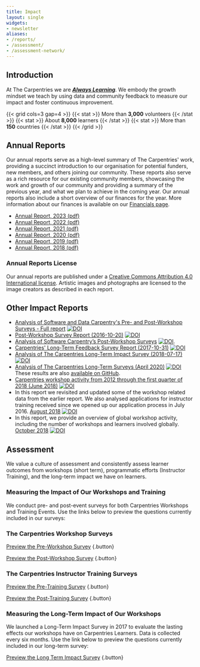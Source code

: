 ```yaml
---
title: Impact
layout: single
widgets:
- newsletter
aliases:
- /reports/
- /assessment/
- /assessment-network/
---
```


## Introduction

At The Carpentries we are **_[Always Learning](/about-us/#our-values)_**. We embody the growth mindset we teach by using data and community feedback to measure our impact and foster continuous improvement.

{{< grid cols=3 gap=4 >}}
  {{< stat >}}
    More than **3,000** volunteers
  {{< /stat >}}
  {{< stat >}}
    About **8,000** learners
  {{< /stat >}}
  {{< stat >}}
    More than **150** countries
  {{< /stat >}}
{{< /grid >}}

## Annual Reports

Our annual reports serve as a high-level summary of The Carpentries' work, providing a succinct introduction to our organisation for potential funders, new members, and others joining our community. These reports also serve as a rich resource for our existing community members, showcasing the work and growth of our community and providing a summary of the previous year, and what we plan to achieve in the coming year. Our annual reports also include a short overview of our finances for the year. More information about our finances is available on our [Financials page](/about-us/financials). 

- [Annual Report, 2023 (pdf)](/reports/annual-reports/2023AnnualReport.pdf)
- [Annual Report, 2022 (pdf)](/reports/annual-reports/2022AnnualReport.pdf)
- [Annual Report, 2021 (pdf)](/reports/annual-reports/2021AnnualReport.pdf)
- [Annual Report, 2020 (pdf)](/reports/annual-reports/2020AnnualReport.pdf)
- [Annual Report, 2019 (pdf)](/reports/annual-reports/2019AnnualReport.pdf)
- [Annual Report, 2018 (pdf)](/reports/annual-reports/2018AnnualReport.pdf)

###  Annual Reports License

Our annual reports are published under a [Creative Commons Attribution 4.0 International license](https://creativecommons.org/licenses/by/4.0/legalcode). Artistic images and photographs are licensed to the image creators as described in each report.

## Other Impact Reports

- [Analysis of Software and Data Carpentry's Pre- and Post-Workshop Surveys - Full report](https://zenodo.org/record/1325464#.W2KGvNIzY2x) [![DOI](https://zenodo.org/badge/DOI/10.5281/zenodo.1325464.svg)](https://doi.org/10.5281/zenodo.1325464)
- [Post-Workshop Survey Report (2016-10-20)](https://doi.org/10.5281/zenodo.165858) [![DOI](https://zenodo.org/badge/DOI/10.5281/zenodo.165858.svg)](https://doi.org/10.5281/zenodo.165858)
- [Analysis of Software Carpentry’s Post-Workshop Surveys](https://doi.org/10.5281/zenodo.1043533) [![DOI](https://zenodo.org/badge/DOI/10.5281/zenodo.1043533.svg)](https://doi.org/10.5281/zenodo.1043533).
- [Carpentries' Long-Term Feedback Survey Report (2017-10-31)](https://doi.org/10.5281/zenodo.1039944) [![DOI](https://zenodo.org/badge/DOI/10.5281/zenodo.1039944.svg)](https://doi.org/10.5281/zenodo.1039944)
- [Analysis of The Carpentries Long-Term Impact Survey (2018-07-17)](https://doi.org/10.5281/zenodo.1402200) [![DOI](https://zenodo.org/badge/DOI/10.5281/zenodo.1402200.svg)](https://doi.org/10.5281/zenodo.1402200)  
- [Analysis of The Carpentries Long-Term Surveys (April 2020)](https://zenodo.org/record/3728205#.XoOlTnVKjRZ) [![DOI](https://zenodo.org/badge/DOI/10.5281/zenodo.3728205.svg)](https://doi.org/10.5281/zenodo.3728205)  These results are also [available on GitHub](https://carpentries.github.io/assessment/learner-assessment/reports/2020-01-long-term-report.html).
- [Carpentries workshop activity from 2012 through the first quarter of 2018 (June 2018)](https://doi.org/10.5281/zenodo.1404426) [![DOI](https://zenodo.org/badge/DOI/10.5281/zenodo.1404426.svg)](https://doi.org/10.5281/zenodo.1404426)   
- In this report we revisited and updated some of the workshop related data from the earlier report. We also analysed applications for instructor training received since we opened up our application process in July 2016. [August 2018](https://doi.org/10.5281/zenodo.1404428) [![DOI](https://zenodo.org/badge/DOI/10.5281/zenodo.1404428.svg)](https://doi.org/10.5281/zenodo.1404428)
- In this report, we provide an overview of global workshop activity, including the number of workshops and learners involved globally. [October 2018](https://doi.org/10.5281/zenodo.2325620) [![DOI](https://zenodo.org/badge/DOI/10.5281/zenodo.2325620.svg)](https://doi.org/10.5281/zenodo.2325620)


## Assessment

We value a culture of assessment and consistently assess learner outcomes from workshops (short term), programmatic efforts (Instructor Training), and the long-term impact we have on learners.

### Measuring the Impact of Our Workshops and Training

We conduct pre- and post-event surveys for both Carpentries Workshops and Training Events. Use the links below to preview the questions currently included in our surveys:

### The Carpentries Workshop Surveys

[Preview the Pre-Workshop Survey](https://carpentries.github.io/assessment-archives/pre-workshop/pre-workshop.html)
{.button}

[Preview the Post-Workshop Survey](https://carpentries.github.io/assessment-archives/post-workshop/post-workshop.html)
{.button}

### The Carpentries Instructor Training Surveys

[Preview the Pre-Training Survey](https://carpentries.github.io/assessment-archives/instructor-training-pre/instructor-training-pre.html)
{.button}

[Preview the Post-Training Survey](https://carpentries.github.io/assessment-archives/instructor-training-post/instructor-training-post.html)
{.button}

### Measuring the Long-Term Impact of Our Workshops

We launched a Long-Term Impact Survey in 2017 to evaluate the lasting effects our workshops have on Carpentries Learners. Data is collected every six months. Use the link below to preview the questions currently included in our long-term survey:

[Preview the Long Term Impact Survey](https://carpentries.github.io/assessment-archives/long-term/long-term.html)
{.button}
